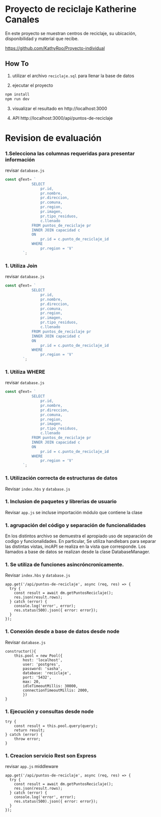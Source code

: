 # Proyecto de reciclaje Katherine Canales

En este proyecto se muestran centros de reciclaje, su ubicación, disponibilidad y material que recibe.

https://github.com/KathyRoo/Proyecto-individual

## How To

1. utilizar el archivo `reciclaje.sql` para llenar la base de datos

2. ejecutar el proyecto
```bash
npm install
npm run dev
```

3. visualizar el resultado en http://localhost:3000

4. API http://localhost:3000/api/puntos-de-reciclaje




# Revision de evaluación

### 1.Selecciona  las columnas requeridas para presentar información
revisar `database.js`
```javascript
const qText= `
            SELECT 
                pr.id,
                pr.nombre,
                pr.direccion,
                pr.comuna,
                pr.region,
                pr.imagen,
                pr.tipo_residuos,
                c.llenado
            FROM puntos_de_reciclaje pr
            INNER JOIN capacidad c
            ON 
                pr.id = c.punto_de_reciclaje_id
            WHERE
                pr.region = 'V'
        `;
```


### 1. Utiliza Join 
revisar `database.js`
```javascript
const qText= `
            SELECT 
                pr.id,
                pr.nombre,
                pr.direccion,
                pr.comuna,
                pr.region,
                pr.imagen,
                pr.tipo_residuos,
                c.llenado
            FROM puntos_de_reciclaje pr
            INNER JOIN capacidad c
            ON 
                pr.id = c.punto_de_reciclaje_id
            WHERE
                pr.region = 'V'
        `;
```

### 1. Utiliza WHERE
revisar `database.js`
```javascript
const qText= `
            SELECT 
                pr.id,
                pr.nombre,
                pr.direccion,
                pr.comuna,
                pr.region,
                pr.imagen,
                pr.tipo_residuos,
                c.llenado
            FROM puntos_de_reciclaje pr
            INNER JOIN capacidad c
            ON 
                pr.id = c.punto_de_reciclaje_id
            WHERE
                pr.region = 'V'
        `;
```




### 1. Utilización correcta de estructuras de datos
Revisar `index.hbs` y `database.js`

### 1. Inclusion de paquetes y librerias de usuario
Revisar `app.js` se incluse importación módulo que contiene la clase

### 1. agrupación del código y separación de funcionalidades

En los distintos archivo se demuestra el apropiado uso de separación de codigo y funcionalidades. 
En particular, 
Se utiliza handlebars para separar las distintas vistas, incAPI se realiza en la vista que corresponde. 
Los llamados a base de datos se realizan desde la clase DatabaseManager.

### 1. Se utiliza de funciones asincróncronicamente. 
Revisar `index.hbs` y `database.js`
```
app.get('/api/puntos-de-reciclaje', async (req, res) => {
  try {
    const result = await dm.getPuntosReciclaje();
    res.json(result.rows);
  } catch (error) {
    console.log('error', error);
    res.status(500).json({ error: error});
  }
});
```

### 1. Conexión desde a base de datos desde node
Revisar `database.js`
```
constructor(){
    this.pool = new Pool({
        host: 'localhost',
        user: 'postgres',
        password: 'sasha',
        database: 'reciclaje',
        port: '5432',
        max: 20,
        idleTimeoutMillis: 30000,
        connectionTimeoutMillis: 2000,
        })
}
```

### 1. Ejecución y consultas desde node

```
try {
    const result = this.pool.query(query);
    return result;
} catch (error) {
    throw error;
}
```

### 1. Creacion servicio Rest son Express

revisar `app.js` middleware 

```
app.get('/api/puntos-de-reciclaje', async (req, res) => {
  try {
    const result = await dm.getPuntosReciclaje();
    res.json(result.rows);
  } catch (error) {
    console.log('error', error);
    res.status(500).json({ error: error});
  }
});
```